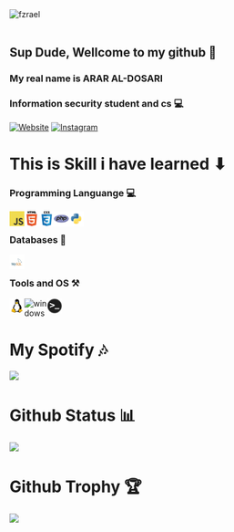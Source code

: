 <img align="left" alt="fzrael" width="226px" top="30px" src="http://x3ro.me/img/git-fz.gif" />
<br>
<br>

## Sup Dude, Wellcome to my github  👋 

### My real name is ARAR AL-DOSARI 

### Information security student and cs 💻 

[![Website](http://img.shields.io/badge/Website-x3ro-black?style=for-the-badge)](https://x3ro.me) [![Instagram](http://img.shields.io/badge/Instagram-81111i-red?style=for-the-badge)](https://instagram.com/81111i)

# This is Skill i have learned ⬇

### Programming Languange 💻

<img align="left" alt="JavaScript" width="26px" src="https://raw.githubusercontent.com/github/explore/80688e429a7d4ef2fca1e82350fe8e3517d3494d/topics/javascript/javascript.png" />
<img align="left" alt="HTML5" width="26px" src="https://raw.githubusercontent.com/github/explore/80688e429a7d4ef2fca1e82350fe8e3517d3494d/topics/html/html.png" />
<img align="left" alt="CSS3" width="26px" src="https://raw.githubusercontent.com/github/explore/80688e429a7d4ef2fca1e82350fe8e3517d3494d/topics/css/css.png" />
<img align="left" alt="Php" width="26px" src="https://raw.githubusercontent.com/github/explore/master/topics/php/php.png" />
<img align="left" alt="C" width="26px" src="https://raw.githubusercontent.com/github/explore/master/topics/python/python.png" />
<br>

### Databases 📙

<img align="left" alt="MySQL" width="26px" src="https://raw.githubusercontent.com/github/explore/80688e429a7d4ef2fca1e82350fe8e3517d3494d/topics/mysql/mysql.png" />
<br>

### Tools and OS ⚒

<img align="left" alt="Kali Linux" width="26px" src="https://raw.githubusercontent.com/github/explore/master/topics/linux/linux.png" />
<img align="left" alt="windows" width="40px" src="https://cdn.pling.com/img/1/7/6/e/3c04f1ec8dc2493b08672972ed004a6f4f90.png" />
<img align="left" alt="terminal" width="26px" src="https://raw.githubusercontent.com/github/explore/master/topics/terminal/terminal.png" />
<br>
<br>

# My Spotify 🎶

![](https://spotify-github-profile.vercel.app/api/view.svg?uid=hjn5rpwib3744xmkulex0vw4v&redirect=true][https://spotify-github-profile.vercel.app/api/view.svg?uid=hjn5rpwib3744xmkulex0vw4v&cover_image=true&theme=novatorem)
# Github Status 📊

![](https://github-readme-stats.vercel.app/api?username=fzrael&theme=highcontrast&show_icons=true)

# Github Trophy 🏆
![](https://github-profile-trophy.vercel.app/?username=fzrael&theme=dracula)
